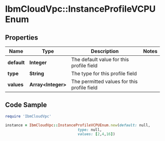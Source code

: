 # IbmCloudVpc::InstanceProfileVCPUEnum

## Properties

Name | Type | Description | Notes
------------ | ------------- | ------------- | -------------
**default** | **Integer** | The default value for this profile field | 
**type** | **String** | The type for this profile field | 
**values** | **Array&lt;Integer&gt;** | The permitted values for this profile field | 

## Code Sample

```ruby
require 'IbmCloudVpc'

instance = IbmCloudVpc::InstanceProfileVCPUEnum.new(default: null,
                                 type: null,
                                 values: [2,4,16])
```



